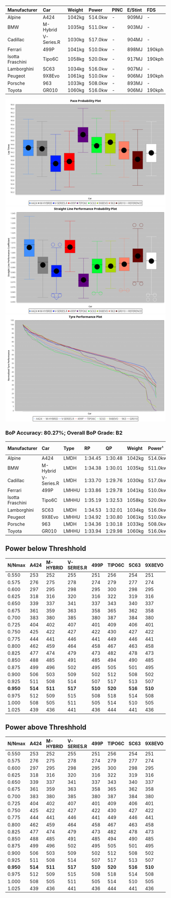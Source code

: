 | Manufacturer     | Car        | Weight | Power   | PINC    | E/Stint | FDS     |
|:-|:-|:-|:-|:-|:-|:-|
| Alpine           | A424       | 1042kg | 514.0kw |    -    | 909MJ   |    -    |
| BMW              | M-Hybrid   | 1035kg | 511.0kw |    -    | 903MJ   |    -    |
| Cadillac         | V-Series.R | 1030kg | 517.0kw |    -    | 904MJ   |    -    |
| Ferrari          | 499P       | 1041kg | 510.0kw |    -    | 898MJ   | 190kph  |
| Isotta Fraschini | Tipo6C     | 1058kg | 520.0kw |    -    | 917MJ   | 190kph  |
| Lamborghini      | SC63       | 1034kg | 516.0kw |    -    | 907MJ   |    -    |
| Peugeot          | 9X8Evo     | 1061kg | 510.0kw |    -    | 906MJ   | 190kph  |
| Porsche          | 963        | 1033kg | 508.0kw |    -    | 893MJ   |    -    |
| Toyota           | GR010      | 1060kg | 516.0kw |    -    | 906MJ   | 190kph  |

![PACECHART](./IMG/OFFICIAL.png)
![STRAIGHTLINEPERFORMANCECHART](./IMG/OFFICIAL_sp.png)
![TYREPERFORMANCECHART](./IMG/OFFICIAL_tw.png)

### BoP Accuracy: 80.27%; Overall BoP Grade: B2
| Manufacturer     | Car        | Type  | RP      | QP      | Weight | Power¹  | Threshhold | PINC    | Power²   | E/Stint | AVG Vmax  | FDS     | RDLC | L/Stint | BOP-Grade | Model Accuracy | Model Points | Match%  | SimDiff |
|:-|:-|:-|:-|:-|:-|:-|:-|:-|:-|:-|:-|:-|:-|:-|:-|:-|:-|:-|:-|
| Alpine           | A424       | LMDH  | 1:34.45 | 1:30.48 | 1042kg | 514.0kw | 0.0kph     |    -    | 514.00kw |  909MJ  | 314.17kph |    -    | 1.01 | 37      | +A2       | 86.43%         | 618          | 92.22%  | ±0.05s  |
| BMW              | M-Hybrid   | LMDH  | 1:34.38 | 1:30.01 | 1035kg | 511.0kw | 0.0kph     |    -    | 511.00kw |  903MJ  | 311.38kph |    -    | 1.03 | 37      | +A2       | 93.77%         | 1672         | 92.20%  | ±0.16s  |
| Cadillac         | V-Series.R | LMDH  | 1:33.70 | 1:29.76 | 1030kg | 517.0kw | 0.0kph     |    -    | 517.00kw |  904MJ  | 310.17kph |    -    | 1.04 | 36      | -D1       | 83.12%         | 1921         | 66.88%  | ±0.38s  |
| Ferrari          | 499P       | LMHHU | 1:33.86 | 1:29.78 | 1041kg | 510.0kw | 0.0kph     |    -    | 510.00kw |  898MJ  | 313.57kph | 190kph  | 1.05 | 37      | -B2       | 69.49%         | 1950         | 84.91%  | ±0.40s  |
| Isotta Fraschini | Tipo6C     | LMHHU | 1:35.19 | 1:32.53 | 1058kg | 520.0kw | 0.0kph     |    -    | 520.00kw |  917MJ  | 308.80kph | 190kph  | 1.05 | 37      | +Ω1       | 73.56%         | 64           | 24.89%  | ±0.21s  |
| Lamborghini      | SC63       | LMDH  | 1:34.53 | 1:32.01 | 1034kg | 516.0kw | 0.0kph     |    -    | 516.00kw |  907MJ  | 311.57kph |    -    | 1.05 | 37      | +B1       | 95.82%         | 459          | 86.95%  | ±0.13s  |
| Peugeot          | 9X8Evo     | LMHHU | 1:34.92 | 1:30.80 | 1061kg | 510.0kw | 0.0kph     |    -    | 510.00kw |  906MJ  | 309.74kph | 190kph  | 1.00 | 37      | +B1       | 66.97%         | 221          | 86.37%  | ±0.46s  |
| Porsche          | 963        | LMDH  | 1:34.36 | 1:30.18 | 1033kg | 508.0kw | 0.0kph     |    -    | 508.00kw |  893MJ  | 310.90kph |    -    | 1.03 | 37      | ~A1       | 81.02%         | 5243         | 100.00% | ±0.37s  |
| Toyota           | GR010      | LMHHU | 1:33.94 | 1:29.98 | 1060kg | 516.0kw | 0.0kph     |    -    | 516.00kw |  906MJ  | 311.55kph | 190kph  | 1.03 | 37      | -B1       | 73.70%         | 2701         | 87.97%  | ±0.23s  |

## Power below Threshhold
| N/Nmax    | A424    | M-HYBRID | V-SERIES.R | 499P    | TIPO6C  | SC63    | 9X8EVO  | 963     | GR010   |
|:-|:-|:-|:-|:-|:-|:-|:-|:-|:-|
|  0.550    |  253    |  252     |  255       |  251    |  256    |  254    |  251    |  250    |  254    |
|  0.575    |  276    |  275     |  278       |  274    |  279    |  277    |  274    |  273    |  277    |
|  0.600    |  297    |  295     |  298       |  295    |  300    |  298    |  295    |  293    |  298    |
|  0.625    |  318    |  316     |  320       |  316    |  322    |  319    |  316    |  314    |  319    |
|  0.650    |  339    |  337     |  341       |  337    |  343    |  340    |  337    |  335    |  340    |
|  0.675    |  361    |  359     |  363       |  358    |  365    |  362    |  358    |  357    |  362    |
|  0.700    |  383    |  380     |  385       |  380    |  387    |  384    |  380    |  378    |  384    |
|  0.725    |  404    |  402     |  407       |  401    |  409    |  406    |  401    |  399    |  406    |
|  0.750    |  425    |  422     |  427       |  422    |  430    |  427    |  422    |  420    |  427    |
|  0.775    |  444    |  441     |  446       |  441    |  449    |  446    |  441    |  439    |  446    |
|  0.800    |  462    |  459     |  464       |  458    |  467    |  463    |  458    |  456    |  463    |
|  0.825    |  477    |  474     |  479       |  473    |  482    |  478    |  473    |  471    |  478    |
|  0.850    |  488    |  485     |  491       |  485    |  494    |  490    |  485    |  483    |  490    |
|  0.875    |  499    |  496     |  502       |  495    |  505    |  501    |  495    |  493    |  501    |
|  0.900    |  506    |  503     |  509       |  502    |  512    |  508    |  502    |  500    |  508    |
|  0.925    |  511    |  508     |  514       |  507    |  517    |  513    |  507    |  505    |  513    |
| **0.950** | **514** | **511**  | **517**    | **510** | **520** | **516** | **510** | **508** | **516** |
|  0.975    |  512    |  509     |  515       |  508    |  518    |  514    |  508    |  506    |  514    |
|  1.000    |  508    |  505     |  511       |  505    |  514    |  510    |  505    |  503    |  510    |
|  1.025    |  439    |  436     |  441       |  436    |  444    |  441    |  436    |  434    |  441    |

## Power above Threshhold
| N/Nmax    | A424    | M-HYBRID | V-SERIES.R | 499P    | TIPO6C  | SC63    | 9X8EVO  | 963     | GR010   |
|:-|:-|:-|:-|:-|:-|:-|:-|:-|:-|
|  0.550    |  253    |  252     |  255       |  251    |  256    |  254    |  251    |  250    |  254    |
|  0.575    |  276    |  275     |  278       |  274    |  279    |  277    |  274    |  273    |  277    |
|  0.600    |  297    |  295     |  298       |  295    |  300    |  298    |  295    |  293    |  298    |
|  0.625    |  318    |  316     |  320       |  316    |  322    |  319    |  316    |  314    |  319    |
|  0.650    |  339    |  337     |  341       |  337    |  343    |  340    |  337    |  335    |  340    |
|  0.675    |  361    |  359     |  363       |  358    |  365    |  362    |  358    |  357    |  362    |
|  0.700    |  383    |  380     |  385       |  380    |  387    |  384    |  380    |  378    |  384    |
|  0.725    |  404    |  402     |  407       |  401    |  409    |  406    |  401    |  399    |  406    |
|  0.750    |  425    |  422     |  427       |  422    |  430    |  427    |  422    |  420    |  427    |
|  0.775    |  444    |  441     |  446       |  441    |  449    |  446    |  441    |  439    |  446    |
|  0.800    |  462    |  459     |  464       |  458    |  467    |  463    |  458    |  456    |  463    |
|  0.825    |  477    |  474     |  479       |  473    |  482    |  478    |  473    |  471    |  478    |
|  0.850    |  488    |  485     |  491       |  485    |  494    |  490    |  485    |  483    |  490    |
|  0.875    |  499    |  496     |  502       |  495    |  505    |  501    |  495    |  493    |  501    |
|  0.900    |  506    |  503     |  509       |  502    |  512    |  508    |  502    |  500    |  508    |
|  0.925    |  511    |  508     |  514       |  507    |  517    |  513    |  507    |  505    |  513    |
| **0.950** | **514** | **511**  | **517**    | **510** | **520** | **516** | **510** | **508** | **516** |
|  0.975    |  512    |  509     |  515       |  508    |  518    |  514    |  508    |  506    |  514    |
|  1.000    |  508    |  505     |  511       |  505    |  514    |  510    |  505    |  503    |  510    |
|  1.025    |  439    |  436     |  441       |  436    |  444    |  441    |  436    |  434    |  441    |

